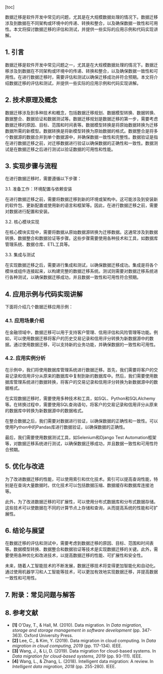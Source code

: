 
[toc]                    
                
                
数据迁移是软件开发中常见的问题，尤其是在大规模数据处理的情况下。数据迁移涉及到数据在不同架构或环境中的传递、转换和整合，以及确保数据一致性和可用性。本文将探讨数据迁移的评估和测试，并提供一些实际的应用示例和代码实现讲解。

## 1. 引言

数据迁移是软件开发中常见问题之一，尤其是在大规模数据处理的情况下。数据迁移涉及到数据在不同架构或环境中的传递、转换和整合，以及确保数据一致性和可用性。在进行数据迁移时，需要评估和测试以确保迁移成功并符合预期。本文将介绍数据迁移的评估和测试，并提供一些实际的应用示例和代码实现讲解。

## 2. 技术原理及概念

数据迁移涉及到多种技术和概念，包括数据迁移规划、数据模型转换、数据转换、数据整合、数据验证和数据测试等。数据迁移规划是数据迁移的第一步，需要考虑数据迁移的原因、目标、范围和时间表等。数据模型转换是将原始数据转换为迁移数据所需的新模型。数据转换是将新模型转换为原始数据的格式。数据整合是将多个数据源的数据合并到单个数据源中，并确保数据一致性和完整性。数据验证是指在进行数据迁移之前，对迁移数据进行验证以确保数据的正确性和一致性。数据测试是在数据迁移之后进行测试以验证数据的可用性和性能。

## 3. 实现步骤与流程

在进行数据迁移时，需要遵循以下步骤：

3.1. 准备工作：环境配置与依赖安装

在进行数据迁移之前，需要将数据迁移到新的环境或架构中。这可能涉及到安装新的软件包、更新配置或使用新的语言和框架等。因此，在进行数据迁移之前，需要对数据进行配置和安装。

3.2. 核心模块实现

在核心模块实现中，需要将数据从原始数据源转换为迁移数据。这通常涉及到数据转换、数据整合和数据验证等步骤。这些步骤需要使用各种技术和工具，如数据库管理系统、数据仓库、ETL工具等。

3.3. 集成与测试

在实现数据迁移之后，需要进行集成和测试，以确保数据迁移成功。集成是将各个模块或组件连接起来，以构建完整的数据迁移系统。测试则需要对数据迁移系统进行各种测试，以确保数据迁移成功，并且数据一致性和可用性符合预期。

## 4. 应用示例与代码实现讲解

下面将介绍几个数据迁移应用示例：

### 4.1. 应用场景介绍

在金融领域中，数据迁移可以用于支持客户管理、信用评估和风险管理等功能。例如，可以使用数据迁移将客户的历史交易记录和信用评分转换为新数据源中的数据。通过使用数据迁移，可以支持新的业务功能，并确保数据的一致性和可用性。

### 4.2. 应用实例分析

在示例中，我们将使用数据库管理系统进行数据迁移。首先，我们需要将客户的交易记录和信用评分从原来的数据库中复制到新的数据库中。然后，我们需要使用数据库管理系统进行数据转换，将客户的交易记录和信用评分转换为新数据源中的数据格式。

在实现数据迁移时，需要使用多种技术和工具，如SQL、Python和SQLAlchemy等。在转换过程中，需要使用SQL查询语句，将客户的交易记录和信用评分从原来的数据库中转换为新数据源中的数据格式。

在整合数据之后，我们需要对数据进行验证，以确保数据的正确性和一致性。可以使用Python中的Pandas库进行数据验证，以确保数据的正确性。

最后，我们需要使用数据测试工具，如Selenium和Django Test Automation框架等，对数据迁移系统进行测试，以确保数据迁移成功，并且数据一致性和可用性符合预期。

## 5. 优化与改进

为了改进数据迁移的性能，可以使用索引和优化技术。索引可以提高查询性能，特别是在查询大量数据时。优化技术可以包括数据压缩、数据缓存和数据库连接池等。

此外，为了改进数据迁移的可扩展性，可以使用分布式数据库和分布式数据存储。这些技术可以使数据在不同的计算节点上存储和查询，从而提高系统的性能和可扩展性。

## 6. 结论与展望

在数据迁移的评估和测试中，需要考虑到数据迁移的原因、目标、范围和时间表等。数据模型转换、数据整合和数据验证等技术是实现数据迁移的关键。此外，需要使用各种优化和改进技术，以提高数据迁移的性能、可扩展性和安全性。

未来，随着人工智能技术的不断发展，数据迁移技术将变得更加智能化和自动化。通过使用机器学习和人工智能等技术，可以更加有效地实现数据迁移，并提高数据一致性和可用性。

## 7. 附录：常见问题与解答

## 8. 参考文献

- **[1]** O'Day, T., & Hall, M. (2010). Data  migration. In *Data migration, storage and storage management in software development* (pp. 347-363). Oxford University Press.
- **[2]** Lee, C., & Kim, Y. (2019). Data migration in cloud computing. In *Data migration in cloud computing, 2019* (pp. 117-134). IEEE.
- **[3]** Wang, J., & Li, D. (2019). Data migration for cloud-based systems. In *Data migration for cloud-based systems, 2019* (pp. 93-111). IEEE.
- **[4]** Wang, L., & Zhang, L. (2018). Intelligent data migration: A review. In *Intelligent data migration, 2018* (pp. 255-280). IEEE.

